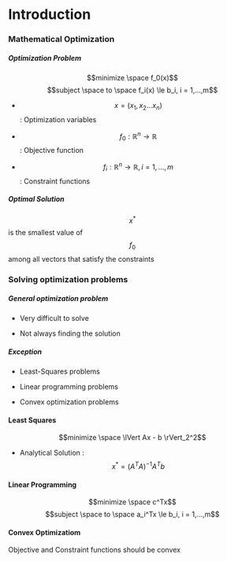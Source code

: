 # Introduction

### Mathematical Optimization

##### Optimization Problem

$$minimize \space f_0(x)$$
$$subject \space to \space f_i(x) \le b_i, i = 1,...,m$$

* $$x = (x_1, x_2 ... x_n)$$ : Optimization variables

* $$f_0 : \mathbb{R}^n \to \mathbb{R}$$ : Objective function

* $$f_i : \mathbb{R}^n \to \mathbb{R}, i = 1,...,m$$ : Constraint functions

##### Optimal Solution

$$x^*$$ is the smallest value of $$f_0$$ among all vectors that satisfy the constraints


### Solving optimization problems

##### General optimization problem

* Very difficult to solve

* Not always finding the solution

##### Exception

* Least-Squares problems

* Linear programming problems

* Convex optimization problems

#### Least Squares

$$minimize \space \lVert Ax - b \rVert_2^2$$

* Analytical Solution : $$x^* = (A^TA)^{-1}A^Tb$$

#### Linear Programming

$$minimize \space c^Tx$$
$$subject \space to \space a_i^Tx \le b_i, i = 1,...,m$$

#### Convex Optimizatiom

Objective and Constraint functions should be convex
